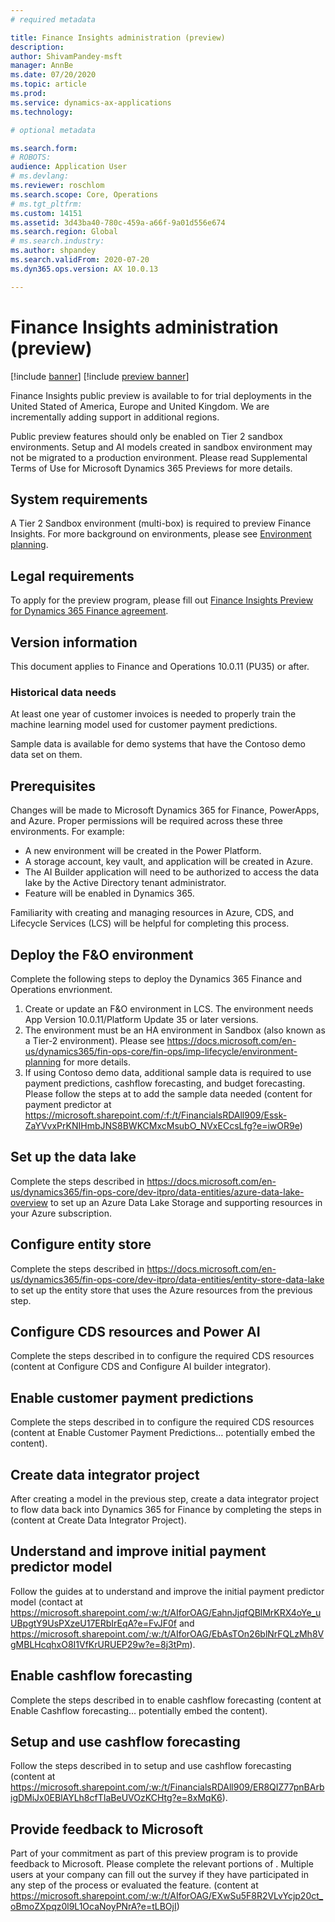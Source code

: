 ```yaml
---
# required metadata

title: Finance Insights administration (preview)
description: 
author: ShivamPandey-msft
manager: AnnBe
ms.date: 07/20/2020
ms.topic: article
ms.prod: 
ms.service: dynamics-ax-applications
ms.technology: 

# optional metadata

ms.search.form: 
# ROBOTS: 
audience: Application User
# ms.devlang: 
ms.reviewer: roschlom
ms.search.scope: Core, Operations
# ms.tgt_pltfrm: 
ms.custom: 14151
ms.assetid: 3d43ba40-780c-459a-a66f-9a01d556e674
ms.search.region: Global
# ms.search.industry: 
ms.author: shpandey
ms.search.validFrom: 2020-07-20
ms.dyn365.ops.version: AX 10.0.13

---
```

# Finance Insights administration (preview)

[!include [banner](../includes/banner.md)]
[!include [preview banner](../includes/preview-banner.md)]

Finance Insights public preview is available to for trial deployments in the United Stated of America, Europe and United Kingdom. We are incrementally adding support in additional regions.

Public preview features should only be enabled on Tier 2 sandbox environments. Setup and AI models created in sandbox environment may not be migrated to a production environment. Please read Supplemental Terms of Use for Microsoft Dynamics 365 Previews for more details.

## System requirements
A Tier 2 Sandbox environment (multi-box) is required to preview Finance Insights. For more background on environments, please see [Environment planning](https://docs.microsoft.com/en-us/dynamics365/fin-ops-core/fin-ops/imp-lifecycle/environment-planning).

## Legal requirements
To apply for the preview program, please fill out [Finance Insights Preview for Dynamics 365 Finance agreement](https://forms.office.com/FormsPro/Pages/ResponsePage.aspx?id=v4j5cvGGr0GRqy180BHbR56j8lZs0FdAvwT75_WNFyxUM1c0Uzc1RFpaU1RVTEwxVTNWUERPRThUSy4u).   

## Version information
This document applies to Finance and Operations 10.0.11 (PU35) or after.

### Historical data needs
At least one year of customer invoices is needed to properly train the machine learning model used for customer payment predictions. 

Sample data is available for demo systems that have the Contoso demo data set on them. 

## Prerequisites
Changes will be made to Microsoft Dynamics 365 for Finance, PowerApps, and Azure.  Proper permissions will be required across these three environments. For example:

- A new environment will be created in the Power Platform.
- A storage account, key vault, and application will be created in Azure.
- The AI Builder application will need to be authorized to access the data lake by the Active Directory tenant administrator.
- Feature will be enabled in Dynamics 365.

Familiarity with creating and managing resources in Azure, CDS, and Lifecycle Services (LCS) will be  helpful for completing this process.

## Deploy the F&O environment

Complete the following steps to deploy the Dynamics 365 Finance and Operations envrionment. 

1. Create or update an F&O environment in LCS. The environment needs App Version 10.0.11/Platform Update 35 or later versions.
2. The environment must be an HA environment in Sandbox (also known as a Tier-2 environment).  Please see https://docs.microsoft.com/en-us/dynamics365/fin-ops-core/fin-ops/imp-lifecycle/environment-planning for more details.
3. If using Contoso demo data, additional sample data is required to use payment predictions, cashflow forecasting, and budget forecasting.  Please follow the steps at <TBD> to add the sample data needed (content for payment predictor at https://microsoft.sharepoint.com/:f:/t/FinancialsRDAll909/Essk-ZaYVvxPrKNIHmbJNS8BWKCMxcMsubO_NVxECcsLfg?e=iwOR9e)

## Set up the data lake
Complete the steps described in https://docs.microsoft.com/en-us/dynamics365/fin-ops-core/dev-itpro/data-entities/azure-data-lake-overview to set up an Azure Data Lake Storage and supporting resources in your Azure subscription.

## Configure entity store
Complete the steps described in https://docs.microsoft.com/en-us/dynamics365/fin-ops-core/dev-itpro/data-entities/entity-store-data-lake to set up the entity store that uses the Azure resources from the previous step.

## Configure CDS resources and Power AI
Complete the steps described in <TBD> to configure the required CDS resources (content at Configure CDS and Configure AI builder integrator).

## Enable customer payment predictions
Complete the steps described in <TBD> to configure the required CDS resources (content at Enable Customer Payment Predictions… potentially embed the content).

## Create data integrator project
After creating a model in the previous step, create a data integrator project to flow data back into Dynamics 365 for Finance by completing the steps in <TBD> (content at Create Data Integrator Project).  

## Understand and improve initial payment predictor model
Follow the guides at <TBD> to understand and improve the initial payment predictor model (contact at https://microsoft.sharepoint.com/:w:/t/AIforOAG/EahnJjqfQBlMrKRX4oYe_uUBpgtY9UsPXzeU17ERbIrEqA?e=FvJF0f and https://microsoft.sharepoint.com/:w:/t/AIforOAG/EbAsTOn26blNrFQLzMh8VgMBLHcqhxO8I1VfKrURUEP29w?e=8j3tPm).

## Enable cashflow forecasting
Complete the steps described in <TBD> to enable cashflow forecasting (content at Enable Cashflow forecasting… potentially embed the content).

## Setup and use cashflow forecasting
Follow the steps described in <TBD> to setup and use cashflow forecasting 
(content at https://microsoft.sharepoint.com/:w:/t/FinancialsRDAll909/ER8QIZ77pnBArbigDMiJx0EBlAYLh8cfTIaBeUVOzKCHtg?e=8xMqK6).

## Provide feedback to Microsoft
Part of your commitment as part of this preview program is to provide feedback to Microsoft.  Please complete the relevant portions of <TBD>.  Multiple users at your company can fill out the survey if they have participated in any step of the process or evaluated the feature.  (content at https://microsoft.sharepoint.com/:w:/t/AIforOAG/EXwSu5F8R2VLvYcjp20ct_oBmoZXpqz0l9L1OcaNoyPNrA?e=tLBOjI)

